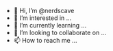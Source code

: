 - 👋 Hi, I’m @nerdscave
- 👀 I’m interested in ...
- 🌱 I’m currently learning ...
- 💞️ I’m looking to collaborate on ...
- 📫 How to reach me ...

<!---
nerdscave/nerdscave is a ✨ special ✨ repository because its `README.md` (this file) appears on your GitHub profile.
You can click the Preview link to take a look at your changes.
--->
